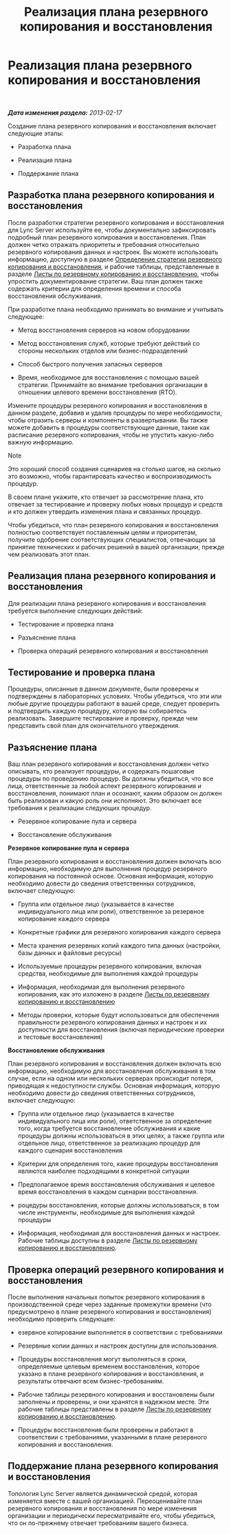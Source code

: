 ﻿---
title: Реализация плана резервного копирования и восстановления
TOCTitle: Реализация плана резервного копирования и восстановления
ms:assetid: 9f562ef1-3804-41e2-b3e4-d45b2e8c63c9
ms:mtpsurl: https://technet.microsoft.com/ru-ru/library/Hh202183(v=OCS.15)
ms:contentKeyID: 52058286
ms.date: 05/19/2016
mtps_version: v=OCS.15
ms.translationtype: HT
---

# Реализация плана резервного копирования и восстановления

 

_**Дата изменения раздела:** 2013-02-17_

Создание плана резервного копирования и восстановления включает следующие этапы:

  - Разработка плана

  - Реализация плана

  - Поддержание плана

## Разработка плана резервного копирования и восстановления

После разработки стратегии резервного копирования и восстановления для Lync Server используйте ее, чтобы документально зафиксировать подробный план резервного копирования и восстановления. План должен четко отражать приоритеты и требования относительно резервного копирования данных и настроек. Вы можете использовать информацию, доступную в разделе [Определение стратегии резервного копирования и восстановления](lync-server-2013-establishing-a-backup-and-restoration-strategy.md), и рабочие таблицы, представленные в разделе [Листы по резервному копированию и восстановлению](lync-server-2013-backup-and-restoration-worksheets.md), чтобы упростить документирование стратегии. Ваш план должен также содержать критерии для определения времени и способа восстановления обслуживания.

При разработке плана необходимо принимать во внимание и учитывать следующее:

  - Метод восстановления серверов на новом оборудовании

  - Метод восстановления служб, которые требуют действий со стороны нескольких отделов или бизнес-подразделений

  - Способ быстрого получения запасных серверов

  - Время, необходимое для восстановления с помощью вашей стратегии. Принимайте во внимание требования организации в отношении целевого времени восстановления (RTO).

Измените процедуры резервного копирования и восстановления в данном разделе, добавив и удалив процедуры по мере необходимости, чтобы отразить серверы и компоненты в развертывании. Вы также можете добавить в процедуры соответствующие данные, такие как расписание резервного копирования, чтобы не упустить какую-либо важную информацию.

> [!note]  
> Это хороший способ создания сценариев на столько шагов, на сколько это возможно, чтобы гарантировать качество и воспроизводимость процедур.

В своем плане укажите, кто отвечает за рассмотрение плана, кто отвечает за тестирование и проверку любых новых процедур и средств и кто должен утвердить изменения плана и связанных процедур.

Чтобы убедиться, что план резервного копирования и восстановления полностью соответствует поставленным целям и приоритетам, получите одобрение соответствующих специалистов, отвечающих за принятие технических и рабочих решений в вашей организации, прежде чем реализовать этот план.

## Реализация плана резервного копирования и восстановления

Для реализации плана резервного копирования и восстановления требуется выполнение следующих действий:

  - Тестирование и проверка плана

  - Разъяснение плана

  - Проверка операций резервного копирования и восстановления

## Тестирование и проверка плана

Процедуры, описанные в данном документе, были проверены и подтверждены в лабораторных условиях. Чтобы убедиться, что эти или любые другие процедуры работают в вашей среде, следует проверить и подтвердить каждую процедуру, которую вы собираетесь реализовать. Завершите тестирование и проверку, прежде чем представить свой план для окончательного утверждения.

## Разъяснение плана

Ваш план резервного копирования и восстановления должен четко описывать, кто реализует процедуры, и содержать пошаговые процедуры по проведению процедур. Вы должны убедиться, что все лица, ответственные за любой аспект резервного копирования и восстановления, понимают план и осознают, каким образом он должен быть реализован и какую роль они исполняют. Это включает все требования к реализации следующих процедур.

  - Резервное копирование пула и сервера

  - Восстановление обслуживания

**Резервное копирование пула и сервера**

План резервного копирования и восстановления должен включать всю информацию, необходимую для выполнения процедур резервного копирования на постоянной основе. Основная информация, которую необходимо довести до сведения ответственных сотрудников, включает следующую:

  - Группа или отдельное лицо (указывается в качестве индивидуального лица или роли), ответственное за резервное копирование каждого сервера

  - Конкретные графики для резервного копирования каждого сервера

  - Места хранения резервных копий каждого типа данных (настройки, базы данных и файловые ресурсы)

  - Используемые процедуры резервного копирования, включая средства, необходимые для выполнения каждой процедуры

  - Информация, необходимая для выполнения резервного копирования, как это изложено в разделе [Листы по резервному копированию и восстановлению](lync-server-2013-backup-and-restoration-worksheets.md)

  - Методы проверки, которые будут использоваться для обеспечения правильности резервного копирования данных и настроек и их доступности для восстановления (включая периодические проверки и тестовые восстановления)

**Восстановление обслуживания**

План резервного копирования и восстановления должен включать всю информацию, необходимую для восстановления обслуживания в том случае, если на одном или нескольких серверах происходит потеря, приводящая к недоступности службы. Основная информация, которую необходимо довести до сведения ответственных сотрудников, включает следующую:

  - Группа или отдельное лицо (указывается в качестве индивидуального лица или роли), ответственное за определение того, когда требуется восстановление обслуживания и какие процедуры должны использоваться в этих целях, а также группа или отдельное лицо, ответственное за реализацию процедур для каждого сценария восстановления

  - Критерии для определения того, какие процедуры восстановления являются наиболее подходящими в конкретной ситуации

  - Предполагаемое время восстановления обслуживания и целевое время восстановления в каждом сценарии восстановления.

  - роцедуры восстановления, которые должны использоваться, в том числе инструменты, необходимые для выполнения каждой процедуры

  - Информация, необходимая для восстановления данных и настроек. Рабочие таблицы доступны в разделе [Листы по резервному копированию и восстановлению](lync-server-2013-backup-and-restoration-worksheets.md).

## Проверка операций резервного копирования и восстановления

После выполнения начальных попыток резервного копирования в производственной среде через заданные промежутки времени (что предусмотрено в плане резервного копирования и восстановления) необходимо проверить следующее:

  - езервное копирование выполняется в соответствии с требованиями

  - Резервные копии данных и настроек доступны для использования.

  - Процедуры восстановления могут выполняться в сроки, определяемые целевым временем восстановления, которое указано в плане резервного копирования и восстановления, и результаты отвечают всем бизнес-требованиям.

  - Рабочие таблицы резервного копирования и восстановлены были заполнены и проверены, и они хранятся в надежном месте. Эти рабочие таблицы представлены в разделе [Листы по резервному копированию и восстановлению](lync-server-2013-backup-and-restoration-worksheets.md).

  - Процедуры восстановления были проверены и работают в соответствии с требованиями, указанными в плане резервного копирования и восстановления.

## Поддержание плана резервного копирования и восстановления

Топология Lync Server является динамической средой, которая изменяется вместе с вашей организацией. Переоценивайте план резервного копирования и восстановления по мере изменения организации и периодически пересматривайте его, чтобы убедиться, что он по-прежнему отвечает требованиям вашего бизнеса.

